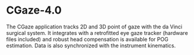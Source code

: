 # CGaze-4.0
The CGaze application tracks 2D and 3D point of gaze with the da Vinci surgical system. It integrates with a retrofitted eye gaze tracker (hardware files included) and robust head compensation is available for POG estimation. Data is also synchronized with the instrument kinematics.
